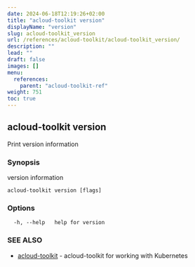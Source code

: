 ```yaml
---
date: 2024-06-18T12:19:26+02:00
title: "acloud-toolkit version"
displayName: "version"
slug: acloud-toolkit_version
url: /references/acloud-toolkit/acloud-toolkit_version/
description: ""
lead: ""
draft: false
images: []
menu:
  references:
    parent: "acloud-toolkit-ref"
weight: 751
toc: true
---
```

## acloud-toolkit version

Print version information

### Synopsis

version information

```
acloud-toolkit version [flags]
```

### Options

```
  -h, --help   help for version
```

### SEE ALSO

* [acloud-toolkit](/references/acloud-toolkit/acloud-toolkit/)	 - acloud-toolkit for working with Kubernetes

